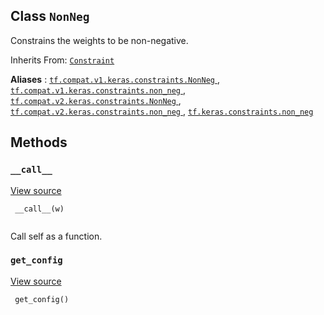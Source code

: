 

## Class  `NonNeg` 
Constrains the weights to be non-negative.

Inherits From: [ `Constraint` ](https://tensorflow.google.cn/api_docs/python/tf/keras/constraints/Constraint)

**Aliases** : [ `tf.compat.v1.keras.constraints.NonNeg` ](/api_docs/python/tf/keras/constraints/NonNeg), [ `tf.compat.v1.keras.constraints.non_neg` ](/api_docs/python/tf/keras/constraints/NonNeg), [ `tf.compat.v2.keras.constraints.NonNeg` ](/api_docs/python/tf/keras/constraints/NonNeg), [ `tf.compat.v2.keras.constraints.non_neg` ](/api_docs/python/tf/keras/constraints/NonNeg), [ `tf.keras.constraints.non_neg` ](/api_docs/python/tf/keras/constraints/NonNeg)

## Methods


###  `__call__` 
[View source](https://github.com/tensorflow/tensorflow/blob/r2.0/tensorflow/python/keras/constraints.py#L86-L87)

```
 __call__(w)
 
```

Call self as a function.

###  `get_config` 
[View source](https://github.com/tensorflow/tensorflow/blob/r2.0/tensorflow/python/keras/constraints.py#L40-L41)

```
 get_config()
 
```

